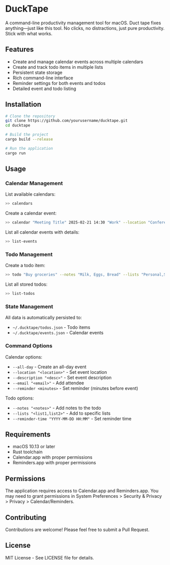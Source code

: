 # DuckTape

A command-line productivity management tool for macOS. Duct tape fixes anything—just like this tool. No clicks, no distractions, just pure productivity. Stick with what works.

## Features

- Create and manage calendar events across multiple calendars
- Create and track todo items in multiple lists
- Persistent state storage
- Rich command-line interface
- Reminder settings for both events and todos
- Detailed event and todo listing

## Installation

```bash
# Clone the repository
git clone https://github.com/yourusername/ducktape.git
cd ducktape

# Build the project
cargo build --release

# Run the application
cargo run
```

## Usage

### Calendar Management

List available calendars:
```bash
>> calendars
```

Create a calendar event:
```bash
>> calendar "Meeting Title" 2025-02-21 14:30 "Work" --location "Conference Room" --description "Meeting details" --email "attendee@example.com"
```

List all calendar events with details:
```bash
>> list-events
```

### Todo Management

Create a todo item:
```bash
>> todo "Buy groceries" --notes "Milk, Eggs, Bread" --lists "Personal,Shopping" --reminder-time "2025-02-05 11:00"
```

List all stored todos:
```bash
>> list-todos
```

### State Management

All data is automatically persisted to:
- `~/.ducktape/todos.json` - Todo items
- `~/.ducktape/events.json` - Calendar events

### Command Options

Calendar options:
- `--all-day` - Create an all-day event
- `--location "<location>"` - Set event location
- `--description "<desc>"` - Set event description
- `--email "<email>"` - Add attendee
- `--reminder <minutes>` - Set reminder (minutes before event)

Todo options:
- `--notes "<notes>"` - Add notes to the todo
- `--lists "<list1,list2>"` - Add to specific lists
- `--reminder-time "YYYY-MM-DD HH:MM"` - Set reminder time

## Requirements

- macOS 10.13 or later
- Rust toolchain
- Calendar.app with proper permissions
- Reminders.app with proper permissions

## Permissions

The application requires access to Calendar.app and Reminders.app. You may need to grant permissions in System Preferences > Security & Privacy > Privacy > Calendar/Reminders.

## Contributing

Contributions are welcome! Please feel free to submit a Pull Request.

## License

MIT License - See LICENSE file for details.
